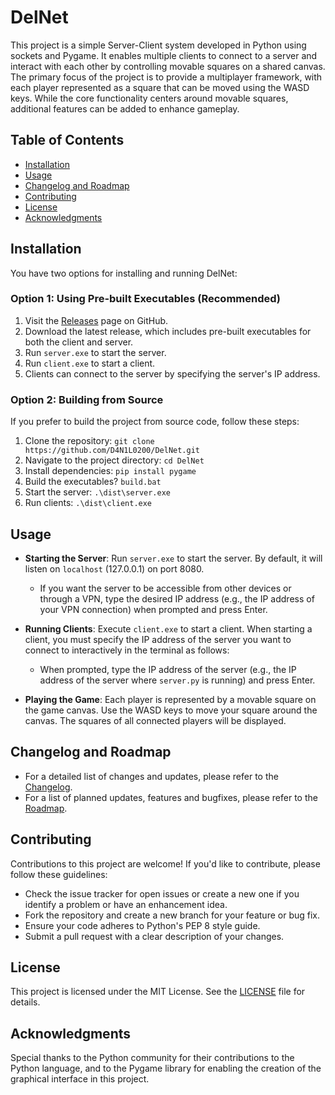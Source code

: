 # DelNet

This project is a simple Server-Client system developed in Python using sockets and Pygame. It enables multiple clients to connect to a server and interact with each other by controlling movable squares on a shared canvas. The primary focus of the project is to provide a multiplayer framework, with each player represented as a square that can be moved using the WASD keys. While the core functionality centers around movable squares, additional features can be added to enhance gameplay.

## Table of Contents

- [Installation](#installation)
- [Usage](#usage)
- [Changelog and Roadmap](#changelog-and-roadmap)
- [Contributing](#contributing)
- [License](#license)
- [Acknowledgments](#acknowledgments)

## Installation

You have two options for installing and running DelNet:

### Option 1: Using Pre-built Executables (Recommended)

1. Visit the [Releases](https://github.com/D4N1L0200/DelNet/releases) page on GitHub.
2. Download the latest release, which includes pre-built executables for both the client and server.
3. Run `server.exe` to start the server.
4. Run `client.exe` to start a client.
5. Clients can connect to the server by specifying the server's IP address.

### Option 2: Building from Source

If you prefer to build the project from source code, follow these steps:

1. Clone the repository: `git clone https://github.com/D4N1L0200/DelNet.git`
2. Navigate to the project directory: `cd DelNet`
3. Install dependencies: `pip install pygame`
4. Build the executables? `build.bat`
5. Start the server: `.\dist\server.exe`
6. Run clients: `.\dist\client.exe`

## Usage

- **Starting the Server**: Run `server.exe` to start the server. By default, it will listen on `localhost` (127.0.0.1) on port 8080.
  - If you want the server to be accessible from other devices or through a VPN, type the desired IP address (e.g., the IP address of your VPN connection) when prompted and press Enter.

- **Running Clients**: Execute `client.exe` to start a client. When starting a client, you must specify the IP address of the server you want to connect to interactively in the terminal as follows:
  - When prompted, type the IP address of the server (e.g., the IP address of the server where `server.py` is running) and press Enter.

- **Playing the Game**: Each player is represented by a movable square on the game canvas. Use the WASD keys to move your square around the canvas. The squares of all connected players will be displayed.

## <a id="changelog-and-roadmap"></a> Changelog and Roadmap

- For a detailed list of changes and updates, please refer to the [Changelog](CHANGELOG.md).
- For a list of planned updates, features and bugfixes, please refer to the [Roadmap](ROADMAP.md).

## Contributing

Contributions to this project are welcome! If you'd like to contribute, please follow these guidelines:

- Check the issue tracker for open issues or create a new one if you identify a problem or have an enhancement idea.
- Fork the repository and create a new branch for your feature or bug fix.
- Ensure your code adheres to Python's PEP 8 style guide.
- Submit a pull request with a clear description of your changes.

## License

This project is licensed under the MIT License. See the [LICENSE](LICENSE) file for details.

## Acknowledgments

Special thanks to the Python community for their contributions to the Python language, and to the Pygame library for enabling the creation of the graphical interface in this project.

